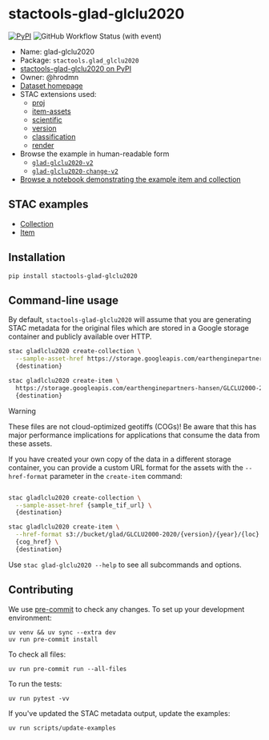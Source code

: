 # stactools-glad-glclu2020

[![PyPI](https://img.shields.io/pypi/v/stactools-glad-glclu2020?style=for-the-badge)](https://pypi.org/project/stactools-glad-glclu2020/)
![GitHub Workflow Status (with event)](https://img.shields.io/github/actions/workflow/status/stactools-packages/glad-glclu2020/continuous-integration.yml?style=for-the-badge)

- Name: glad-glclu2020
- Package: `stactools.glad_glclu2020`
- [stactools-glad-glclu2020 on PyPI](https://pypi.org/project/stactools-glad-glclu2020/)
- Owner: @hrodmn
- [Dataset homepage](https://storage.googleapis.com/earthenginepartners-hansen/GLCLU2000-2020/v2/download.html)
- STAC extensions used:
  - [proj](https://github.com/stac-extensions/projection/)
  - [item-assets](https://github.com/stac-extensions/item-assets/)
  - [scientific](https://github.com/stac-extensions/scientific/)
  - [version](https://github.com/stac-extensions/version/)
  - [classification](https://github.com/stac-extensions/classification/)
  - [render](https://github.com/stac-extensions/render/)
- Browse the example in human-readable form
  - [`glad-glclu2020-v2`](https://radiantearth.github.io/stac-browser/#/external/raw.githubusercontent.com/stactools-packages/glad-glclu2020/main/examples/glad-glclu2020-v2/collection.json)
  - [`glad-glclu2020-change-v2`](https://radiantearth.github.io/stac-browser/#/external/raw.githubusercontent.com/stactools-packages/glad-glclu2020/main/examples/glad-glclu2020-change-v2/collection.json)
- [Browse a notebook demonstrating the example item and collection](https://github.com/stactools-packages/glad-glclu2020/tree/main/docs/example.ipynb)

## STAC examples

- [Collection](https://github.com/stactools-packages/glad-glclu2020/blob/main/examples/glad-glclu2020-v2/collection.json)
- [Item](https://github.com/stactools-packages/glad-glclu2020/blob/main/examples/glad-glclu2020-v2/2000_40N_080W/2000_40N_080W.json)

## Installation

```shell
pip install stactools-glad-glclu2020
```

## Command-line usage

By default, `stactools-glad-glclu2020` will assume that you are generating STAC metadata for the original files which are stored in a Google storage container and publicly available over HTTP.

```bash
stac gladlclu2020 create-collection \
  --sample-asset-href https://storage.googleapis.com/earthenginepartners-hansen/GLCLU2000-2020/v2/2000/50N_090W.tif \
  {destination}

stac gladlclu2020 create-item \
  https://storage.googleapis.com/earthenginepartners-hansen/GLCLU2000-2020/v2/2000/50N_090W.tif \
  {destination}
```

> [!WARNING]  
> These files are not cloud-optimized geotiffs (COGs)!
> Be aware that this has major performance implications for applications that consume the data from these assets.

If you have created your own copy of the data in a different storage container, you can provide a custom URL format for the assets with the `--href-format` parameter in the `create-item` command:

```bash

stac gladlclu2020 create-collection \
  --sample-asset-href {sample_tif_url} \
  {destination}

stac gladlclu2020 create-item \
  --href-format s3://bucket/glad/GLCLU2000-2020/{version}/{year}/{loc}.tif \
  {cog_href} \
  {destination}
```

Use `stac glad-glclu2020 --help` to see all subcommands and options.

## Contributing

We use [pre-commit](https://pre-commit.com/) to check any changes.
To set up your development environment:

```shell
uv venv && uv sync --extra dev
uv run pre-commit install
```

To check all files:

```shell
uv run pre-commit run --all-files
```

To run the tests:

```shell
uv run pytest -vv
```

If you've updated the STAC metadata output, update the examples:

```shell
uv run scripts/update-examples
```
